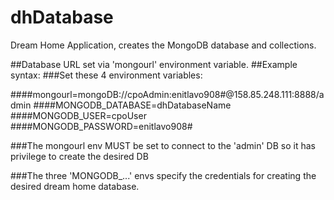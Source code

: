 # dhDatabase
Dream Home Application, creates the MongoDB database and collections.


##Database URL set via 'mongourl' environment variable.
##Example syntax:
###Set these 4 environment variables:

####mongourl=mongoDB://cpoAdmin:enitlavo908#@158.85.248.111:8888/admin
####MONGODB_DATABASE=dhDatabaseName
####MONGODB_USER=cpoUser
####MONGODB_PASSWORD=enitlavo908# 

###The mongourl env MUST be set to connect to the 'admin' DB so it has privilege to create the desired DB

###The three 'MONGODB_...' envs specify the credentials for creating the desired dream home database.

